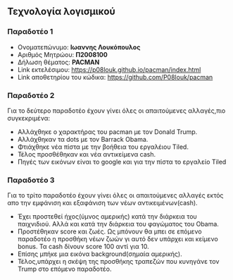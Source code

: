 ## Τεχνολογία λογισμικού
### Παραδοτέο 1
* Ονοματεπώνυμο: **Ιωαννης Λουκόπουλος**
* Αριθμός Μητρώου: **Π2008100**
* Δήλωση θέματος: **PACMAN**
* Link εκτελέσιμου: https://p08louk.github.io/pacman/index.html
* Link αποθετηρίου του κώδικα: https://github.com/P08louk/pacman

### Παραδοτέο 2
Για το δεύτερο παραδοτέο έχουν γίνει όλες οι απαιτούμενες αλλαγές,πιο συγκεκριμένα:
* Αλλάχθηκε ο χαρακτήρας του pacman με τον Donald Trump.
* Αλλάχθηκαν τα dots με τον Barrack Obama.
* Φτιάχθηκε νέα πίστα με την βοήθεια του εργαλέιου Tiled.
* Τέλος προσθέθηκαν και νέα αντικείμενα cash.
* Πηγές των εικόνων είναι το google και για την πίστα το εργαλείο Tiled

### Παραδοτέο 3
Για το τρίτο παραδοτέο έχουν γίνει όλες οι απαιτούμενες αλλαγές εκτός απο την εμφάνιση και εξαφάνιση των νέων αντικειμένων(cash).
* Έχει προστεθεί ήχος(ύμνος αμερικής) κατά την διάρκεια του παιχνιδιού. Αλλά και κατά την διάρκεια του φαγώματος του Obama.
* Προστέθηκαν score και ζωές. Ως μπόνουν θα μπει σε επόμενο παραδοτέο η προσθήκη νέων ζωών γι αυτό δεν υπάρχει και κείμενο bonus. Τα cash δίνουν score 100 αντί για 10.
* Επίσης μπήκε μια εικόνα background(σημαία αμερικής).
* Τέλος,υπάρχει η σκέψη της προσθήκης τραπεζών που κυνηγάνε τον Trump στο επόμενο παραδοτέο.
